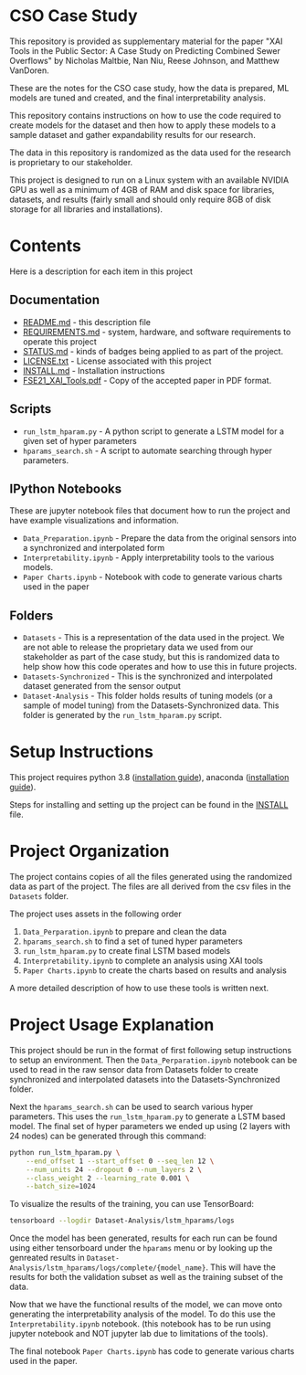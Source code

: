 # CSO Case Study

This repository is provided as supplementary material for the paper "XAI Tools in the Public Sector: A Case Study on Predicting Combined Sewer Overflows" by Nicholas Maltbie, Nan Niu, Reese Johnson, and Matthew VanDoren.

These are the notes for the CSO case study, how the data is prepared, ML models are tuned and created, and the final interpretability analysis.

This repository contains instructions on how to use the code required to create models for the dataset and then how to apply these models to a sample dataset and gather expandability results for our research.

The data in this repository is randomized as the data used for the research is proprietary to our stakeholder. 

This project is designed to run on a Linux system with an available NVIDIA GPU as well as a minimum of 4GB of RAM and disk space for libraries, datasets, and results (fairly small and should only require 8GB of disk storage for all libraries and installations). 

# Contents

Here is a description for each item in this project

## Documentation
* [README.md](README.md) - this description file
* [REQUIREMENTS.md](REQUIREMENTS.md) - system, hardware, and software requirements to operate this project
* [STATUS.md](STATUS.md) - kinds of badges being applied to as part of the project.
* [LICENSE.txt](LICENSE.txt) - License associated with this project
* [INSTALL.md](INSTALL.md) - Installation instructions
* [FSE21_XAI_Tools.pdf](FSE21_XAI_Tools.pdf) - Copy of the accepted paper in PDF format.

## Scripts
* `run_lstm_hparam.py` - A python script to generate a LSTM model for a given set of hyper parameters
* `hparams_search.sh` - A script to automate searching through hyper parameters. 

## IPython Notebooks

These are jupyter notebook files that document how to run the project and have example visualizations and information.

* `Data_Preparation.ipynb` - Prepare the data from the original sensors into a synchronized and interpolated form
* `Interpretability.ipynb` - Apply interpretability tools to the various models.
* `Paper Charts.ipynb` - Notebook with code to generate various charts used in the paper

## Folders
* `Datasets` - This is a representation of the data used in the project. We are not able to release the proprietary data we used from our stakeholder as part of the case study, but this is randomized data to help show how this code operates and how to use this in future projects.
* `Datasets-Synchronized` - This is the synchronized and interpolated dataset generated from the sensor output
* `Dataset-Analysis` - This folder holds results of tuning models (or a sample of model tuning) from the Datasets-Synchronized data. This folder is generated by the `run_lstm_hparam.py` script.

# Setup Instructions

This project requires python 3.8 ([installation guide](https://wiki.python.org/moin/BeginnersGuide/Download)), anaconda ([installation guide](https://docs.anaconda.com/anaconda/install/index.html)).

Steps for installing and setting up the project can be found in the [INSTALL](INSTALL.md) file. 

# Project Organization

The project contains copies of all the files generated using the randomized data as part of the project. The files are all derived from the csv files in the `Datasets` folder. 

The project uses assets in the following order
1. `Data_Perparation.ipynb` to prepare and clean the data
2. `hparams_search.sh` to find a set of tuned hyper parameters
3. `run_lstm_hparam.py` to create final LSTM based models
4. `Interpretability.ipynb` to complete an analysis using XAI tools
5. `Paper Charts.ipynb` to create the charts based on results and analysis

A more detailed description of how to use these tools is written next.

# Project Usage Explanation

This project should be run in the format of first following setup instructions to setup an environment. Then the `Data_Perparation.ipynb` notebook can be used to read in the raw sensor data from Datasets folder to create synchronized and interpolated datasets into the Datasets-Synchronized folder. 

Next the `hparams_search.sh` can be used to search various hyper parameters. This uses the `run_lstm_hparam.py` to generate a LSTM based model. The final set of hyper parameters we ended up using (2 layers with 24 nodes) can be generated through this command: 
```bash
python run_lstm_hparam.py \
    --end_offset 1 --start_offset 0 --seq_len 12 \
    --num_units 24 --dropout 0 --num_layers 2 \
    --class_weight 2 --learning_rate 0.001 \
    --batch_size=1024
```

To visualize the results of the training, you can use TensorBoard:
```bash
tensorboard --logdir Dataset-Analysis/lstm_hparams/logs
```

Once the model has been generated, results for each run can be found using either tensorboard under the `hparams` menu or by looking up the genreated results in `Dataset-Analysis/lstm_hparams/logs/complete/{model_name}`. This will have the results for both the validation subset as well as the training subset of the data. 

Now that we have the functional results of the model, we can move onto generating the interpretability analysis of the model. To do this use the `Interpretability.ipynb` notebook. (this notebook has to be run using jupyter notebook and NOT jupyter lab due to limitations of the tools).

The final notebook `Paper Charts.ipynb` has code to generate various charts used in the paper.
